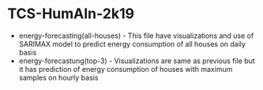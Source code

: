 # TCS-HumAIn-2k19

* energy-forecasting(all-houses) - This file have visualizations and use of SARIMAX model to predict energy consumption of all houses on daily basis
* energy-forecastung(top-3) - Visualizations are same as previous file but it has prediction of energy consumption of houses with maximum samples on hourly basis